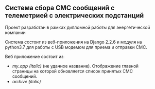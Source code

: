 ## Система сбора СМС сообщений с телеметрией с электрических подстанций
Проект разработан в рамках дипломной работы для энергетической компании

Система состоит из веб-приложения на Django 2.2.6 и модуля на python3.7 для работы с USB модемом для приема и отправки СМС.

Веб приложение состоит из:
- *my_app (italic)* (не удачное название). Отображение главной страницы на которой обновляется список принятых СМС сообщений.
- *archive (italic)*
